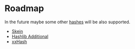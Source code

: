 # Roadmap

In the future maybe some other [hashes](https://en.wikipedia.org/wiki/List_of_hash_functions#Non-cryptographic_hash_functions) will be also supported. 

- [Skein](https://pythonhosted.org/pyskein/skein.html#examples-of-simple-hashing)
- [Hashlib Additional](https://pypi.org/project/hashlib-additional/)
- [xxHash](https://xxhash.com/)

